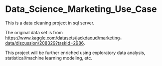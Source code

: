 # Data_Science_Marketing_Use_Case

This is a data cleaning project in sql server.

The original data set is from https://www.kaggle.com/datasets/jackdaoud/marketing-data/discussion/208329?taskId=2986.

This project will be further enriched using exploratory data analysis, statistical/machine learning modeling, etc.

